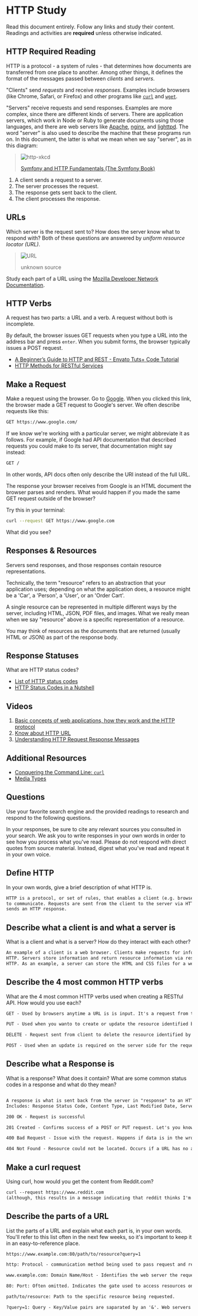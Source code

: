 # HTTP Study

Read this document entirely. Follow any links and study their content. Readings
and activities are **required** unless otherwise indicated.

## HTTP Required Reading

HTTP is a protocol - a system of rules - that determines how documents are
transferred from one place to another. Among other things, it defines the format
of the messages passed between *clients* and *servers*.

"Clients" send *requests* and receive *responses*. Examples include browsers
(like Chrome, Safari, or Firefox) and other programs like
[`curl`](http://curl.haxx.se/docs/) and
[`wget`](http://www.gnu.org/software/wget/manual/wget.html).

"Servers" receive requests and send responses. Examples are more complex, since
there are different kinds of servers. There are application servers, which work
in Node or Ruby to generate documents using those languages, and there are web
servers like [Apache](http://httpd.apache.org/), [nginx](http://nginx.com/), and
[lighttpd](https://www.lighttpd.net). The word "server" is also used to describe
the machine that these programs run on. In this document, the latter is what we
mean when we say "server", as in this diagram:

> ![http-xkcd](https://cloud.githubusercontent.com/assets/388761/12621764/0ffb527e-c4f0-11e5-87ae-d597e3835fcd.png)
>
> [Symfony and HTTP Fundamentals (The Symfony Book)](http://symfony.com/doc/current/book/http_fundamentals.html)

1.  A client sends a request to a server.
1.  The server processes the request.
1.  The response gets sent back to the client.
1.  The client processes the response.

## URLs

Which server is the request sent to? How does the server know what to respond
with? Both of these questions are answered by *uniform resource locator (URL)*.

> ![URL](https://cloud.githubusercontent.com/assets/388761/12622184/2c0143dc-c4f2-11e5-84af-55f723dd6639.png)
>
> unknown source

Study each part of a URL using the [Mozilla Developer Network
Documentation](https://developer.mozilla.org/en-US/docs/Learn/Common_questions/What_is_a_URL).

## HTTP Verbs

A request has two parts: a URL and a verb. A request without both is incomplete.

By default, the browser issues GET requests when you type a URL into the address
bar and press `enter`. When you submit forms, the browser typically issues a
POST request.

-   [A Beginner’s Guide to HTTP and REST - Envato Tuts+ Code Tutorial](http://code.tutsplus.com/tutorials/a-beginners-guide-to-http-and-rest--net-16340)
-   [HTTP Methods for RESTful Services](http://www.restapitutorial.com/lessons/httpmethods.html)

## Make a Request

Make a request using the browser. Go to [Google](https://www.google.com). When
you clicked this link, the browser made a GET request to Google's server. We
often describe requests like this:

```txt
GET https://www.google.com/
```

If we know we're working with a particular server, we might abbreviate
it as follows. For example, if Google had API documentation that described
requests you could make to its server, that documentation might say instead:

```txt
GET /
```

In other words, API docs often only describe the URI instead of the full URL.

The response your browser receives from Google is an HTML document the browser
parses and renders. What would happen if you made the same GET request outside
of the browser?

Try this in your terminal:

```sh
curl --request GET https://www.google.com
```

What did you see?

## Responses & Resources

Servers send responses, and those responses contain resource representations.

Technically, the term "resource" refers to an abstraction that your application
uses; depending on what the application does, a resource might be a 'Car', a
'Person', a 'User', or an 'Order Cart'.

A single resource can be represented in multiple different ways by the server,
including HTML, JSON, PDF files, and images. What we really mean when we say
"resource" above is a specific representation of a resource.

You may think of resources as the documents that are returned (usually HTML or
JSON) as part of the response body.

## Response Statuses

What are HTTP status codes?

-   [List of HTTP status codes](https://en.wikipedia.org/wiki/List_of_HTTP_status_codes)
-   [HTTP Status Codes in a Nutshell](https://twitter.com/stevelosh/status/372740571749572610)

## Videos

1.  [Basic concepts of web applications, how they work and the HTTP protocol](https://www.youtube.com/watch?v=RsQ1tFLwldY)
1.  [Know about HTTP URL](https://www.youtube.com/watch?v=ADQ_rhefgEk)
1.  [Understanding HTTP Request Response Messages](https://www.youtube.com/watch?v=sxiRFwQ1RJ4)

## Additional Resources

-   [Conquering the Command Line: `curl`](http://conqueringthecommandline.com/book/curl)
-   [Media Types](http://en.wikipedia.org/wiki/Internet_media_type)

## Questions

Use your favorite search engine and the provided readings to research and
respond to the following questions.

In your responses, be sure to cite any relevant sources you consulted in your
search. We ask you to write responses in your own words in order to see how you
process what you've read. Please do not respond with direct quotes from source
material. Instead, digest what you've read and repeat it in your own voice.

## Define HTTP

In your own words, give a brief description of what HTTP is.

```md
HTTP is a protocol, or set of rules, that enables a client (e.g. browser) and a server
to communicate. Requests are sent from the client to the server via HTTP. The server, likewise,
sends an HTTP response.
```

## Describe what a client is and what a server is

 What is a client and what is a server? How do they interact with each other?

```md
An example of a client is a web browser. Clients make requests for information to servers via
HTTP. Servers store information and return resource information via responses to clients upon request.
HTTP. As an example, a server can store the HTML and CSS files for a website. When a client request is made, those resources are returned to the client via HTTP so the page can be rendered by the browser.
```

## Describe the 4 most common HTTP verbs

What are the 4 most common HTTP verbs used when creating a RESTful API. How
would you use each?

```md
GET - Used by browsers anytime a URL is is input. It's a request from the client for a read-only view of the resource.

PUT - Used when you wanto to create or update the resource identified by the URL.

DELETE - Request sent from client to delete the resource identified by the URL

POST - Used when an update is required on the server side for the requested resource. A form is a good exmaple of this, where the data input by the user on the client side must be passed to the server side and stored.
```

## Describe what a Response is

What is a response? What does it contain? What are some common status codes in a
response and what do they mean?

```md

A response is what is sent back from the server in "response" to an HTTP request from the client (e.g. browser).
Includes: Response Status Code, Content Type, Last Modified Date, Server details etc.

200 OK - Request is successful

201 Created - Confirms success of a POST or PUT request. Let's you know the resource was created/updated

400 Bad Request - Issue with the request. Happens if data is in the wrong format or doesn't pass validation (common for POS/PUT requests)

404 Not Found - Resource could not be located. Occurs if a URL has no associated resources.

```

## Make a curl request

Using curl, how would you get the content from Reddit.com?

```md
curl --request https://www.reddit.com
(although, this results in a message indicating that reddit thinks I'm a bot and only one request/second can be sent. I only sent the one, so not sure what that means..)
```

## Describe the parts of a URL

List the parts of a URL and explain what each part is, in your own words. You'll
refer to this list often in the next few weeks, so it's important to keep it in
an easy-to-reference place.

```md
https://www.example.com:80/path/to/resource?query=1

http: Protocol - communication method being used to pass request and receive response from server

www.example.com: Domain Name/Host - Identifies the web server the request is being made to

80: Port: Often omitted. Indicates the gate used to access resources on the web server.

path/to/resource: Path to the specific resource being requested.

?query=1: Query - Key/Value pairs are saparated by an '&'. Web servers can use this information to perform other functions before returning a request. 
```
